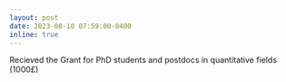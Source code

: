 ```yaml
---
layout: post
date: 2023-08-10 07:59:00-0400
inline: true
---
```

Recieved the Grant for PhD students and postdocs in quantitative fields (1000£) 

